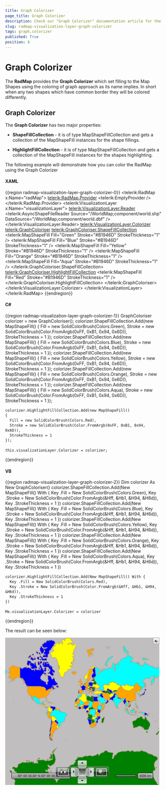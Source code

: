```yaml
---
title: Graph Colorizer
page_title: Graph Colorizer
description: Check our "Graph Colorizer" documentation article for the RadMap WPF control.
slug: radmap-visualization-layer-graph-colorizer
tags: graph,colorizer
published: True
position: 8
---
```


# Graph Colorizer

The __RadMap__ provides the __Graph Colorizer__ which set filling to the Map Shapes using the coloring of graph approach as its name implies. In short when any two shapes which have common border they will be colored differently.

## Graph Colorizer

The __Graph Colorizer__ has two major properties:        

* __ShapeFillCollection__ - it is of type MapShapeFillCollection and gets a collection of the MapShapeFill instances for the shape fillings.            

* __HighlightFillCollection__ - it is of type MapShapeFillCollection and gets a collection of the MapShapeFill instances for the shapes highlighting.            

The following example will demonstrate how you can color the RadMap using the Graph Colorizer

#### __XAML__
{{region radmap-visualization-layer-graph-colorizer-0}}	
	<telerik:RadMap x:Name="radMap">
		<telerik:RadMap.Provider>
			<telerik:EmptyProvider />
		</telerik:RadMap.Provider>
		<telerik:VisualizationLayer x:Name="visualizationLayer">
			<telerik:VisualizationLayer.Reader>
				<telerik:AsyncShapeFileReader Source="/WorldMap;component/world.shp" DataSource="/WorldMap;component/world.dbf" />
			</telerik:VisualizationLayer.Reader>
			<telerik:VisualizationLayer.Colorizer>
				<telerik:GraphColoriser>
					<telerik:GraphColoriser.ShapeFillCollection>
						<telerik:MapShapeFill Fill="Green" Stroke="#B1946D" StrokeThickness="1" />
						<telerik:MapShapeFill Fill="Blue" Stroke="#B1946D" StrokeThickness="1" />
						<telerik:MapShapeFill Fill="Yellow" Stroke="#B1946D" StrokeThickness="1" />
						<telerik:MapShapeFill Fill="Orange" Stroke="#B1946D" StrokeThickness="1" />
						<telerik:MapShapeFill Fill="Aqua" Stroke="#B1946D" StrokeThickness="1" />
					</telerik:GraphColoriser.ShapeFillCollection>
					<telerik:GraphColoriser.HighlightFillCollection>
						<telerik:MapShapeFill Fill="Red" Stroke="#B1946D" StrokeThickness="1" />
					</telerik:GraphColoriser.HighlightFillCollection>
				</telerik:GraphColoriser>
			</telerik:VisualizationLayer.Colorizer>
		</telerik:VisualizationLayer>
	</telerik:RadMap>
{{endregion}}

#### __C#__
{{region radmap-visualization-layer-graph-colorizer-1}}	
	GraphColoriser colorizer = new GraphColoriser();
	colorizer.ShapeFillCollection.Add(new MapShapeFill()
	{
	  Fill = new SolidColorBrush(Colors.Green),
	  Stroke = new SolidColorBrush(Color.FromArgb(0xFF, 0xB1, 0x94, 0x6D)),
	  StrokeThickness = 1
	});
	colorizer.ShapeFillCollection.Add(new MapShapeFill()
	{
	  Fill = new SolidColorBrush(Colors.Blue),
	  Stroke = new SolidColorBrush(Color.FromArgb(0xFF, 0xB1, 0x94, 0x6D)),
	  StrokeThickness = 1
	});
	colorizer.ShapeFillCollection.Add(new MapShapeFill()
	{
	  Fill = new SolidColorBrush(Colors.Yellow),
	  Stroke = new SolidColorBrush(Color.FromArgb(0xFF, 0xB1, 0x94, 0x6D)),
	  StrokeThickness = 1
	});
	colorizer.ShapeFillCollection.Add(new MapShapeFill()
	{
	  Fill = new SolidColorBrush(Colors.Orange),
	  Stroke = new SolidColorBrush(Color.FromArgb(0xFF, 0xB1, 0x94, 0x6D)),
	  StrokeThickness = 1
	});
	colorizer.ShapeFillCollection.Add(new MapShapeFill()
	{
	  Fill = new SolidColorBrush(Colors.Aqua),
	  Stroke = new SolidColorBrush(Color.FromArgb(0xFF, 0xB1, 0x94, 0x6D)),
	  StrokeThickness = 1
	});

	colorizer.HighlightFillCollection.Add(new MapShapeFill()
	{
	  Fill = new SolidColorBrush(Colors.Red),
	  Stroke = new SolidColorBrush(Color.FromArgb(0xFF, 0xB1, 0x94, 0x6D)),
	  StrokeThickness = 1
	});

	this.visualizationLayer.Colorizer = colorizer;
{{endregion}}

#### __VB__
{{region radmap-visualization-layer-graph-colorizer-2}}	
	Dim colorizer As New GraphColoriser()
	colorizer.ShapeFillCollection.Add(New MapShapeFill() With { 
	  Key .Fill = New SolidColorBrush(Colors.Green), 
	  Key .Stroke = New SolidColorBrush(Color.FromArgb(&Hff, &Hb1, &H94, &H6d)), 
	  Key .StrokeThickness = 1 
	})
	colorizer.ShapeFillCollection.Add(New MapShapeFill() With { 
	  Key .Fill = New SolidColorBrush(Colors.Blue), 
	  Key .Stroke = New SolidColorBrush(Color.FromArgb(&Hff, &Hb1, &H94, &H6d)), 
	  Key .StrokeThickness = 1 
	})
	colorizer.ShapeFillCollection.Add(New MapShapeFill() With { 
	  Key .Fill = New SolidColorBrush(Colors.Yellow), 
	  Key .Stroke = New SolidColorBrush(Color.FromArgb(&Hff, &Hb1, &H94, &H6d)), 
	  Key .StrokeThickness = 1 
	})
	colorizer.ShapeFillCollection.Add(New MapShapeFill() With { 
	  Key .Fill = New SolidColorBrush(Colors.Orange), 
	  Key .Stroke = New SolidColorBrush(Color.FromArgb(&Hff, &Hb1, &H94, &H6d)), 
	  Key .StrokeThickness = 1 
	})
	colorizer.ShapeFillCollection.Add(New MapShapeFill() With { 
	  Key .Fill = New SolidColorBrush(Colors.Aqua), 
	  Key .Stroke = New SolidColorBrush(Color.FromArgb(&Hff, &Hb1, &H94, &H6d)), 
	  Key .StrokeThickness = 1 
	})

	colorizer.HighlightFillCollection.Add(New MapShapeFill() With { 
	  Key .Fill = New SolidColorBrush(Colors.Red), 
	  Key .Stroke = New SolidColorBrush(Color.FromArgb(&Hff, &Hb1, &H94, &H6d)), 
	  Key .StrokeThickness = 1 
	})

	Me.visualizationLayer.Colorizer = colorizer
{{endregion}}

The result can be seen below:

![Rad Map Visualization Layer Graph Colorizer](images/RadMap_Visualization_Layer_Graph_Colorizer.png)